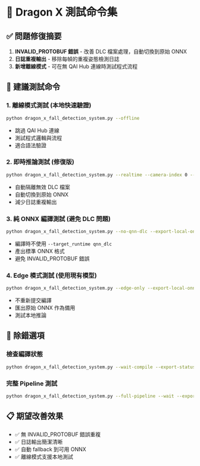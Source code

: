 # 🧪 Dragon X 測試命令集

## ✅ 問題修復摘要
1. **INVALID_PROTOBUF 錯誤** - 改善 DLC 檔案處理，自動切換到原始 ONNX
2. **日誌重複輸出** - 移除每幀的重複姿態檢測日誌
3. **新增離線模式** - 可在無 QAI Hub 連線時測試程式流程

## 🚀 建議測試命令

### 1. 離線模式測試 (本地快速驗證)
```bash
python dragon_x_fall_detection_system.py --offline
```
- 跳過 QAI Hub 連線
- 測試程式邏輯與流程
- 適合語法驗證

### 2. 即時推論測試 (修復版)
```bash
python dragon_x_fall_detection_system.py --realtime --camera-index 0 --max-frames 30
```
- 自動隔離無效 DLC 檔案
- 自動切換到原始 ONNX
- 減少日誌重複輸出

### 3. 純 ONNX 編譯測試 (避免 DLC 問題)
```bash
python dragon_x_fall_detection_system.py --no-qnn-dlc --export-local-onnx --wait-compile --download-compiled
```
- 編譯時不使用 `--target_runtime qnn_dlc`
- 產出標準 ONNX 格式
- 避免 INVALID_PROTOBUF 錯誤

### 4. Edge 模式測試 (使用現有模型)
```bash
python dragon_x_fall_detection_system.py --edge-only --export-local-onnx --realtime --max-frames 50
```
- 不重新提交編譯
- 匯出原始 ONNX 作為備用
- 測試本地推論

## 🔧 除錯選項

### 檢查編譯狀態
```bash
python dragon_x_fall_detection_system.py --wait-compile --export-status
```

### 完整 Pipeline 測試
```bash
python dragon_x_fall_detection_system.py --full-pipeline --wait --export-status
```

## 📋 期望改善效果
- ✅ 無 INVALID_PROTOBUF 錯誤重複
- ✅ 日誌輸出簡潔清晰
- ✅ 自動 fallback 到可用 ONNX
- ✅ 離線模式支援本地測試
